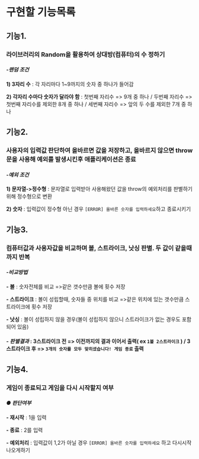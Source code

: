 # 구현할 기능목록

## 기능1.

### 라이브러리의 Random을 활용하여 상대방(컴퓨터)의 수 정하기

#### _-랜덤 조건_

__1) 3자리 수__ : 각 자리마다 1~9까지의 숫자 중 하나가 들어감

__2) 각자리 수마다 숫자가 달라야 함__ : 첫번째 자리수 => 9개 중 하나 / 두번째 자리수 => 첫번째 자리수를 제외한 8개 중 하나 / 세번째 자리수 => 앞의 두 수를 제외한 7개 중 하나

## 기능2.

### 사용자의 입력값 판단하여 올바르면 값을 저장하고, 올바르지 않으면 throw문을 사용해 예외를 발생시킨후 애플리케이션은 종료

#### _-예외 조건_

__1) 문자열->정수형__ : 문자열로 입력받아 사용해왔던 값을 throw의 예외처리를 판별하기 위해 정수형으로 변환

__2) 숫자__ : 입력값이 정수형 아닌 경우 `[ERROR] 올바른 숫자를 입력하세요`하고 종료시키기


## 기능3.

### 컴퓨터값과 사용자값을 비교하며 볼, 스트라이크, 낫싱 판별. 두 값이 같을때까지 반복

#### _-비교방법_

__- 볼__ : 숫자전체를 비교
=>같은 갯수만큼 볼에 횟수 저장

__- 스트라이크__ : 볼이 성립할때, 숫자들 중 위치를 비교
=>같은 위치에 있는 갯수만큼 스트라이크에 횟수 저장

__- 낫싱__ : 볼이 성립하지 않을 경우(볼이 성립하지 않으니 스트라이크가 없는 경우도 포함 되어 있음)

#### _- 판별결과_ : 3스트라이크 전 => 이전까지의 결과 이어서 출력( ex `1볼 2스트라이크` ) / 3스트라이크 후 => `3개의 숫자를 모두 맞히셨습니다! 게임 종료` 출력

## 기능4.

### 게임이 종료되고 게임을 다시 시작할지 여부

#### _● 판단여부_

__- 재시작__ : 1을 입력

__- 종료__ : 2를 입력

__- 예외처리__ : 입력값이 1,2가 아닐 경우 `[ERROR] 올바른 숫자를 입력하세요` 하고 다시시작 나오게하기